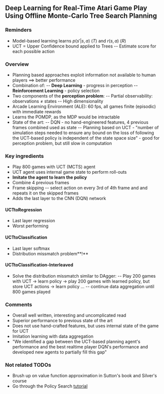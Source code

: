 ## Deep Learning for Real-Time Atari Game Play Using Offline Monte-Carlo Tree Search Planning

### Reminders
- Model-based learning learns $p(s'|s, a)$ $(T)$ and $r(s, a)$ $(R)$
- UCT = Upper Confidence bound applied to Trees
-- Estimate score for each possible action

### Overview
- Planning based approaches exploit information not available to human players $\implies$ better performance
- Combination of:
-- **Deep Learning** - progress in perception
-- **Reinforcement Learning** - policy selection
- Two components of the **perception problem**:
-- Partial observability: observations $\neq$ states
-- High dimensionality
- Arcade Learning Environment (ALE): 60 fps, all games finite (episodic) with immediate rewards
- Learns the POMDP, as the MDP would be intractable
- State of the art:
-- DQN - no hand-engineered features, 4 previous frames combined used as state
-- Planning based on UCT - "number of simulation steps needed to ensure any bound on the loss of following the UCT-based policy is independent of the state space size" - good for perception problem, but still slow in computation

### Key ingredients
- Play 800 games with UCT (MCTS) agent
- UCT agent uses internal game state to perform roll-outs
- **Imitate the agent to learn the policy**
- Combine 4 previous frames
- Frame skipping
-- select action on every 3rd of 4th frame and and repeats it on the skipped frames
- Adds the last layer to the CNN (DQN) network

#### UCTtoRegression

- Last layer regression
- Worst performing

#### UCTtoClassification

- Last layer softmax
- Distribution missmatch problem**!**

#### UCTtoClassification-Interleaved

- Solve the distribution missmatch similar to DAgger:
-- Play 200 games with UCT $\rightarrow$ learn policy $\rightarrow$ play 200 games with learned policy, but store UCT actions $\rightarrow$ learn policy ...
-- continue data aggregation until 800 games played

### Comments

- Overall well written, interesting and uncomplicated read
- Superior performance to previous state of the art
- Does not use hand-crafted features, but uses internal state of the game for UCT
- Imitation learning with data aggregation
- "We identified a gap between the UCT-based planning agent's performance and the best realtime player DQN's performance and developed new agents to partially fill this gap"

### Not related TODOs
- Brush up on value function approximation in Sutton's book and Silver's course
- Go through the Policy Search [tutorial](http://icml.cc/2015/tutorials/PolicySearch.pdf)